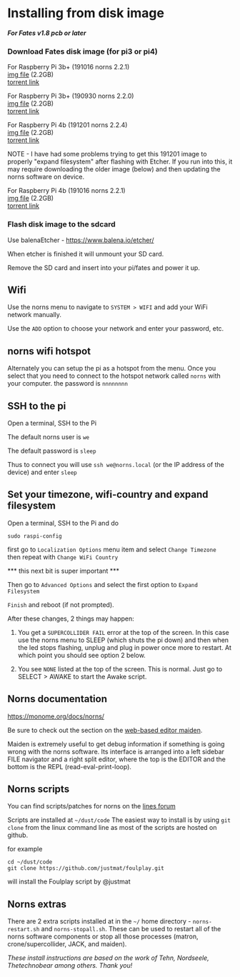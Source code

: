 # Installing from disk image
***For Fates v1.8 pcb or later***


### Download Fates disk image (for pi3 or pi4) 

For Raspberry Pi 3b+ (191016 norns 2.2.1)  
[img file](https://archive.org/download/fates-pi3b-20191024/fates-pi3b-20191024.img)  (2.2GB)  
[torrent link](https://archive.org/download/fates-pi3b-20191024/fates-pi3b-20191024_archive.torrent)  

For Raspberry Pi 3b+ (190930 norns 2.2.0)  
[img file](https://archive.org/download/fates-pi3b-20191004/fates-pi3b-20191004.img)  (2.2GB)  
[torrent link](https://archive.org/download/fates-pi3b-20191004/fates-pi3b-20191004_archive.torrent)  


For Raspberry Pi 4b (191201 norns 2.2.4)  
[img file](https://archive.org/download/fates-pi4b-20191201/fates-pi4b-20191201.img) (2.2GB)  
[torrent link](https://archive.org/download/fates-pi4b-20191201/fates-pi4b-20191201_archive.torrent)  

NOTE - I have had some problems trying to get this 191201 image to properly "expand filesystem" after flashing with Etcher. If you run into this, it may require downloading the older image (below) and then updating the norns software on device.


For Raspberry Pi 4b (191016 norns 2.2.1)  
[img file](https://archive.org/download/fates-pi4b-20191024/fates-pi4b-20191024.img) (2.2GB)  
[torrent link](https://archive.org/download/fates-pi4b-20191024/fates-pi4b-20191024_archive.torrent)  





### Flash disk image to the sdcard
Use balenaEtcher - https://www.balena.io/etcher/ 

When etcher is finished it will unmount your SD card. 

Remove the SD card and insert into your pi/fates and power it up.


## Wifi   

Use the norns menu to navigate to `SYSTEM > WIFI` and add your WiFi network manually.

Use the `ADD` option to choose your network and enter your password, etc.

## norns wifi hotspot

Alternately you can setup the pi as a hotspot from the menu. Once you select that you need to connect to the hotspot network called `norns` with your computer. the password is `nnnnnnnn`

## SSH to the pi

Open a terminal, SSH to the Pi

The default norns user is `we`

The default password is `sleep`

Thus to connect you will use `ssh we@norns.local` (or the IP address of the device) and enter `sleep`

## Set your timezone, wifi-country and expand filesystem

Open a terminal, SSH to the Pi and do

    sudo raspi-config
    
first go to `Localization Options` menu item and select `Change Timezone`  
then repeat with `Change WiFi Country`  

*** this next bit is super important ***

Then go to `Advanced Options` and select the first option to `Expand Filesystem`  
	
`Finish` and reboot (if not prompted).  

After these changes, 2 things may happen:

1. You get a `SUPERCOLLIDER FAIL` error at the top of the screen. In this case use the norns menu to SLEEP (which shuts the pi down) and then when the led stops flashing, unplug and plug in power once more to restart. At which point you should see option 2 below. 

2. You see `NONE` listed at the top of the screen. This is normal. Just go to SELECT > AWAKE to start the Awake script.  


## Norns documentation

https://monome.org/docs/norns/

Be sure to check out the section on the [web-based editor maiden](https://monome.org/docs/norns/#maiden). 

Maiden is extremely useful to get debug information if something is going wrong with the norns software. Its interface is arranged into a left sidebar FILE navigator and a right split editor, where the top is the EDITOR and the bottom is the REPL (read-eval-print-loop).


## Norns scripts  

You can find scripts/patches for norns on the [lines forum](https://llllllll.co/c/library)

Scripts are installed at `~/dust/code` The easiest way to install is by using `git clone` from the linux command line as most of the scripts are hosted on github.

for example

```
cd ~/dust/code
git clone https://github.com/justmat/foulplay.git
```
will install the Foulplay script by @justmat


## Norns extras

There are 2 extra scripts installed at in the `~/` home directory - `norns-restart.sh` and `norns-stopall.sh`. These can be used to restart all of the norns software components or stop all those processes (matron, crone/supercollider, JACK, and maiden).


*These install instructions are based on the work of Tehn, Nordseele, Thetechnobear among others. Thank you!*
